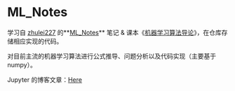 # ML_Notes
学习自 [zhulei227](https://github.com/zhulei227) 的**[ML_Notes](https://github.com/zhulei227/ML_Notes)** 笔记 & 课本《[机器学习算法导论](https://github.com/wanglei18/machine_learning)》，在仓库存储相应实现的代码。

对目前主流的机器学习算法进行公式推导、问题分析以及代码实现（主要基于numpy）。

Jupyter 的博客文章：[Here](https://nbviewer.org/github/zhulei227/ML_Notes/tree/master/notebooks/)

